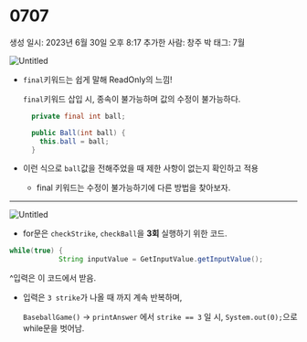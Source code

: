 # 0707

생성 일시: 2023년 6월 30일 오후 8:17
추가한 사람: 창주 박
태그: 7월

![Untitled](0707%20e233067e0bf54bcbb40c62585de2bf10/Untitled.png)

- `final`키워드는 쉽게 말해 ReadOnly의 느낌!
    
    `final`키워드 삽입 시, 종속이 불가능하며 값의 수정이 불가능하다.
    
    ```java
      private final int ball;
    
      public Ball(int ball) {
        this.ball = ball;
      }
    ```
    
- 이런 식으로 `ball`값을 전해주었을 때 제한 사항이 없는지 확인하고 적용
    - final 키워드는 수정이 불가능하기에 다른 방법을 찾아보자.

---

![Untitled](0707%20e233067e0bf54bcbb40c62585de2bf10/Untitled%201.png)

- for문은 `checkStrike`, `checkBall`을 **3회** 실행하기 위한 코드.

```java
while(true) {
            String inputValue = GetInputValue.getInputValue();
```

^입력은 이 코드에서 받음.

- 입력은 `3 strike`가 나올 때 까지 계속 반복하며,
    
    `BaseballGame()` → `printAnswer` 에서 `strike == 3` 일 시, `System.out(0);`으로 while문을 벗어남.
